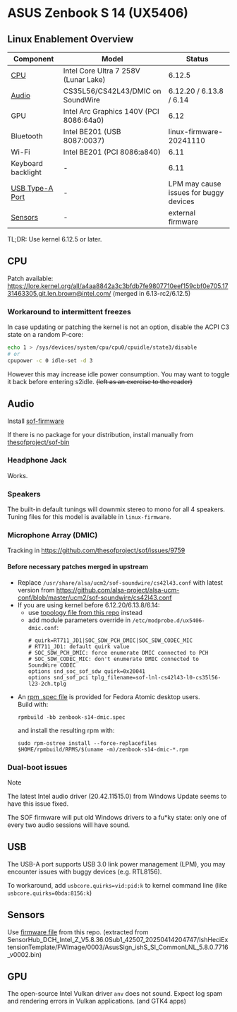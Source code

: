 # ASUS Zenbook S 14 (UX5406)

## Linux Enablement Overview

| Component | Model | Status |
|-|-|-|
| [CPU](#cpu) | Intel Core Ultra 7 258V (Lunar Lake) | 6.12.5 |
| [Audio](#audio) | CS35L56/CS42L43/DMIC on SoundWire | 6.12.20 / 6.13.8 / 6.14 |
| GPU | Intel Arc Graphics 140V (PCI 8086:64a0) | 6.12 |
| Bluetooth | Intel BE201 (USB 8087:0037) | linux-firmware-20241110 |
| Wi-Fi | Intel BE201 (PCI 8086:a840) | 6.11 |
| Keyboard backlight | - | 6.11 |
| [USB Type-A Port](#USB) | - | LPM may cause issues for buggy devices |
| [Sensors](#Sensors) | - | external firmware |

TL;DR: Use kernel 6.12.5 or later.

## CPU

Patch available: https://lore.kernel.org/all/a4aa8842a3c3bfdb7fe9807710eef159cbf0e705.1731463305.git.len.brown@intel.com/ (merged in 6.13-rc2/6.12.5)

### Workaround to intermittent freezes

In case updating or patching the kernel is not an option, disable the ACPI C3 state on a random P-core:

```bash
echo 1 > /sys/devices/system/cpu/cpu0/cpuidle/state3/disable
# or
cpupower -c 0 idle-set -d 3
```

However this may increase idle power consumption. You may want to toggle it back before entering s2idle. ~~(left as an exercise to the reader)~~

## Audio

Install [sof-firmware](https://pkgs.org/search/?q=sof-lnl-cs42l43-l0-cs35l56-l23-2ch.tplg)

If there is no package for your distribution, install manually from [thesofproject/sof-bin](https://github.com/thesofproject/sof-bin)

### Headphone Jack

Works.

### Speakers

The built-in default tunings will downmix stereo to mono for all 4 speakers. Tuning files for this model is available in `linux-firmware`.

### Microphone Array (DMIC)

Tracking in https://github.com/thesofproject/sof/issues/9759

#### Before necessary patches merged in upstream

* Replace `/usr/share/alsa/ucm2/sof-soundwire/cs42l43.conf` with latest version from https://github.com/alsa-project/alsa-ucm-conf/blob/master/ucm2/sof-soundwire/cs42l43.conf
* If you are using kernel before 6.12.20/6.13.8/6.14:
  - use [topology file from this repo](firmware/intel/sof-ipc4-tplg/sof-lnl-cs42l43-l0-cs35l56-l23-2ch.tplg) instead
  - add module parameters override in `/etc/modprobe.d/ux5406-dmic.conf`:
    ```
    # quirk=RT711_JD1|SOC_SDW_PCH_DMIC|SOC_SDW_CODEC_MIC
    # RT711_JD1: default quirk value
    # SOC_SDW_PCH_DMIC: force enumerate DMIC connected to PCH
    # SOC_SDW_CODEC_MIC: don't enumerate DMIC connected to SoundWire CODEC
    options snd_soc_sof_sdw quirk=0x20041
    options snd_sof_pci tplg_filename=sof-lnl-cs42l43-l0-cs35l56-l23-2ch.tplg
    ```
* An [rpm .spec file](zenbook-s14-dmic.spec) is provided for Fedora Atomic desktop users.  
  Build with:
  ```
  rpmbuild -bb zenbook-s14-dmic.spec
  ```
  and install the resulting rpm with:
  ```
  sudo rpm-ostree install --force-replacefiles $HOME/rpmbuild/RPMS/$(uname -m)/zenbook-s14-dmic-*.rpm
  ```

### Dual-boot issues

> [!NOTE]
> The latest Intel audio driver (20.42.11515.0) from Windows Update seems to have this issue fixed.

The SOF firmware will put old Windows drivers to a fu*ky state: only one of every two audio sessions will have sound.

## USB

The USB-A port supports USB 3.0 link power management (LPM), you may encounter issues with buggy devices (e.g. RTL8156).

To workaround, add `usbcore.quirks=vid:pid:k` to kernel command line (like `usbcore.quirks=0bda:8156:k`)

## Sensors

Use [firmware file](firmware/intel/ish/ish_lnlm_ef534c00_fb3b8d86.bin) from this repo. (extracted from SensorHub_DCH_Intel_Z_V5.8.36.0Sub1_42507_20250414204747/IshHeciExtensionTemplate/FWImage/0003/AsusSign_ishS_SI_CommonLNL_5.8.0.7716_v0002.bin)

## GPU

The open-source Intel Vulkan driver `anv` does not sound. Expect log spam and rendering errors in Vulkan applications. (and GTK4 apps)

